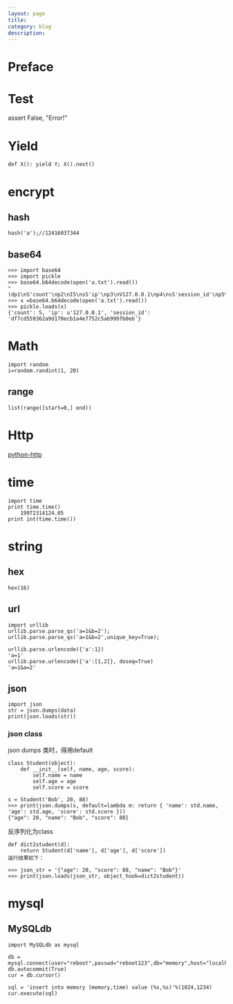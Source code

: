 ```yaml
---
layout: page
title:	
category: blog
description: 
---
```

# Preface


# Test
assert False, "Error!"

# Yield

	def X(): yield Y; X().next()

# encrypt

## hash

	hash('a');//12416037344

## base64

	>>> import base64
	>>> import pickle
	>>> base64.b64decode(open('a.txt').read())
	"(dp1\nS'count'\np2\nI5\nsS'ip'\np3\nV127.0.0.1\np4\nsS'session_id'\np5\nS'df7cd559362a9d170ecb1a4e7752c5ab999fb0eb'\np6\ns."
	>>> x =base64.b64decode(open('a.txt').read())
	>>> pickle.loads(x)
	{'count': 5, 'ip': u'127.0.0.1', 'session_id': 'df7cd559362a9d170ecb1a4e7752c5ab999fb0eb'}

# Math

	import random
	i=random.randint(1, 20)

## range

	list(range([start=0,] end))

# Http
[python-http](/p/python-http)

# time

	import time
	print time.time()
		19972314124.05
	print int(time.time())

# string

## hex

	hex(16)

## url

	import urllib
	urllib.parse.parse_qs('a=1&b=2');
	urllib.parse.parse_qs('a=1&b=2',unique_key=True);

	urllib.parse.urlencode({'a':1})
	'a=1'
	urllib.parse.urlencode({'a':[1,2]}, doseq=True)
	'a=1&a=2'

## json

	import json
	str = json.dumps(data)
	print(json.loads(str))

### json class
json dumps 类时，得用default

	class Student(object):
		def __init__(self, name, age, score):
			self.name = name
			self.age = age
			self.score = score

	s = Student('Bob', 20, 88)
	>>> print(json.dumps(s, default=lambda m: return { 'name': std.name, 'age': std.age, 'score': std.score }))
	{"age": 20, "name": "Bob", "score": 88}

反序列化为class

	def dict2student(d):
		return Student(d['name'], d['age'], d['score'])
	运行结果如下：

	>>> json_str = '{"age": 20, "score": 88, "name": "Bob"}'
	>>> print(json.loads(json_str, object_hook=dict2student))

# mysql

## MySQLdb

	import MySQLdb as mysql

	db = mysql.connect(user="reboot",passwd="reboot123",db="memory",host="localhost")
	db.autocommit(True)
	cur = db.cursor()

    sql = 'insert into memory (memory,time) value (%s,%s)'%(1024,1234)
    cur.execute(sql)
